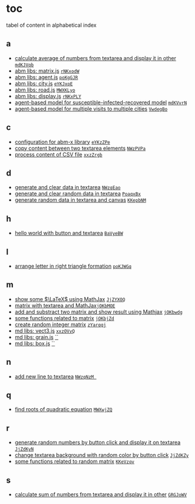 # toc
tabel of content in alphabetical index


## a
+ [calculate average of numbers from textarea and display it in other](0003.js) [`mdKJVqb`](https://codepen.io/6unpnp/pen/mdKJVqb?editors=0010)
+ [abm libs: matrix.js](0019.js) [`rNKxodW`](https://codepen.io/6unpnp/pen/rNKxodW?editors=0010)
+ [abm libs: agent.js](0020.js) [`poKgGJR`](https://codepen.io/6unpnp/pen/poKgGJR?editors=0010)
+ [abm libs: city.js](0021.js) [`eYKJxpE`](https://codepen.io/6unpnp/pen/eYKJxpE?editors=0010)
+ [abm libs: road.js](0022.js) [`MWXKLyo`](https://codepen.io/6unpnp/pen/MWXKLyo?editors=0010)
+ [abm libs: display.js](0023.js) [`rNKxPLY`](https://codepen.io/6unpnp/pen/rNKxPLY?editors=0010)
+ [agent-based model for susceptible-infected-recovered model](0024.js) [`mdKVvrN`](https://codepen.io/6unpnp/pen/mdKVvrN?editors=0010)
+ [agent-based model for multiple visits to multiple cities](0025.js) [`VwdegBo`](https://codepen.io/6unpnp/pen/VwdegBo?editors=0011)


## c
+ [configuration for abm-x library](0026.js) [`eYKzZPe`](https://codepen.io/6unpnp/pen/eYKzZPe?editors=0011)
+ [copy content between two textarea elements](0001.js) 
[`NWzPVPa`](https://codepen.io/6unpnp/pen/NWzPVPa?editors=0010)
+ [process content of CSV file](0018.js) [`xxzZrgb`](https://codepen.io/6unpnp/pen/xxzZrgb?editors=0011)


## d
+ [generate and clear data in textarea](0009.js) [`NWzqEao`](https://codepen.io/6unpnp/pen/NWzqEao?editors=0010)
+ [generate and clear random data in textarea](0010.js) [`PoaqxBx`](https://codepen.io/6unpnp/pen/PoaqxBx?editors=0010)
+ [generate random data in textarea and canvas](0011.js) [`KKepbNM`](https://codepen.io/6unpnp/pen/KKepbNM?editors=0010)


## h
+ [hello world with button and textarea](0000.js)
[`BaVyeBW`](https://codepen.io/6unpnp/pen/BaVyeBW?editors=0010)


## l
+ [arrange letter in right triangle formation](0008.js) [`poKJWGq`](https://codepen.io/6unpnp/pen/poKJWGq?editors=0010)


## m
+ [show some $\LaTeX$ using MathJax](0012.js) [`JjZYXOQ`](https://codepen.io/6unpnp/pen/JjZYXOQ?editors=0011)
+ [matrix with textarea and MathJax](0013.js)[`jOKbMOE`](https://codepen.io/6unpnp/pen/jOKbMOE?editors=0010)
+ [add and substract two matrix and show result using Mathjax](0014.js) [`jOKbwdg`](https://codepen.io/6unpnp/pen/jOKbwdg?editors=0010)
+ [some functions related to matrix](0015.js) [`jOKbjZd`](https://codepen.io/6unpnp/pen/jOKbjZd?editors=0010)
+ [create random integer matrix](0016.js) [`zYarqqj`](https://codepen.io/6unpnp/pen/zYarqqj?editors=0011)
+ [md libs: vect3.js](0027.js) [`xxzOVvQ`](https://codepen.io/6unpnp/pen/xxzOVvQ?editors=0011)
+ [md libs: grain.js]() [``]()
+ [md libs: box.js]() [``]()



## n
+ [add new line to textarea](0004.js)
[`NWzqNzM `](https://codepen.io/6unpnp/pen/NWzqNzM?editors=0010)


## q
+ [find roots of quadratic equation](0007.js) [`MWXwjZQ`](https://codepen.io/6unpnp/pen/MWXwjZQ?editors=0010)

## r
+ [generate random numbers by button click and display it on textarea](0005.js) [`JjZdKyN`](https://codepen.io/6unpnp/pen/JjZdKyN?editors=0010)
+ [change textarea background with random color by button click](0006.js) [`JjZdKZy`](https://codepen.io/6unpnp/pen/JjZdKZy?editors=0010)
+ [some functions related to random matrix](0017.js) [`KKeVzqv`](https://codepen.io/6unpnp/pen/KKeVzqv?editors=0011)


## s
+ [calculate sum of numbers from textarea and display it in other](0002.js) [`GRGJoWV`](https://codepen.io/6unpnp/pen/GRGJoWV?editors=0010)

